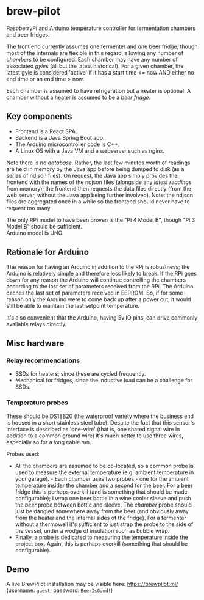 # brew-pilot

RaspberryPi and Arduino temperature controller for fermentation chambers and beer fridges.

The front end currently assumes one fermenter and one beer fridge, though most of the internals are flexible in this regard, allowing any number of _chambers_ to be configured. Each chamber may have any number of associated _gyles_ (all but the latest historical). For a given chamber, the latest gyle is considered 'active' if it has a start time <= now AND either no end time or an end time > now.

Each chamber is assumed to have refrigeration but a heater is optional. A chamber without a heater is assumed to be a _beer fridge_.

## Key components

- Frontend is a React SPA.
- Backend is a Java Spring Boot app.
- The Arduino microcontroller code is C++.
- A Linux OS with a Java VM and a webserver such as nginx.

Note there is no _database_. Rather, the last few minutes worth of readings are held in memory by the Java app before being dumped to disk (as a series of ndjson files). On request, the Java app simply provides the frontend with the names of the ndjson files (alongside any _latest readings_ from memory); the frontend then requests the data files directly (from the web server, without the Java app being further involved). Note: the ndjson files are aggregated once in a while so the frontend should never have to request too many.

The only RPi model to have been proven is the "Pi 4 Model B", though "Pi 3 Model B" should be sufficient.<br>
Arduino model is UNO.

## Rationale for Arduino

The reason for having an Arduino in addition to the RPi is robustness; the Arduino is relatively simple and therefore less likely to break. If the RPi goes down for any reason the Arduino will continue controlling the chambers according to the last set of parameters received from the RPi. The Arduino caches the last set of parameters received in EEPROM. So, if for some reason only the Arduino were to come back up after a power cut, it would still be able to maintain the last setpoint temperature.

It's also convenient that the Arduino, having 5v IO pins, can drive commonly available relays directly.

## Misc hardware

### Relay recommendations

- SSDs for heaters, since these are cycled frequently.
- Mechanical for fridges, since the inductive load can be a challenge for SSDs.

### Temperature probes

These should be DS18B20 (the waterproof variety where the business end is housed in a short stainless steel tube). Despite the fact that this sensor's interface is described as 'one-wire' (that is, one shared signal wire in addition to a common ground wire) it's much better to use three wires, especially so for a long cable run.

Probes used:

- All the chambers are assumed to be co-located, so a common probe is used to measure the external temperature (e.g. ambient temperature in your garage). - Each chamber uses two probes - one for the ambient temperature insider the chamber and a second for the beer. For a beer fridge this is perhaps overkill (and is something that should be made configurable); I wrap one beer bottle in a wine cooler sleeve and push the _beer_ probe between bottle and sleeve. The _chamber_ probe should just be dangled somewhere away from the beer (and obviously away from the heater and the internal sides of the fridge). For a fermenter without a thermowell it's sufficient to just strap the probe to the side of the vessel, under a wodge of insulation such as bubble wrap.
- Finally, a probe is dedicated to measuring the temperature inside the project box. Again, this is perhaps overkill (something that should be configurable).

## Demo

A live BrewPilot installation may be visible here: https://brewpilot.ml/ (username: `guest`; password: `BeerIsGood!`)
